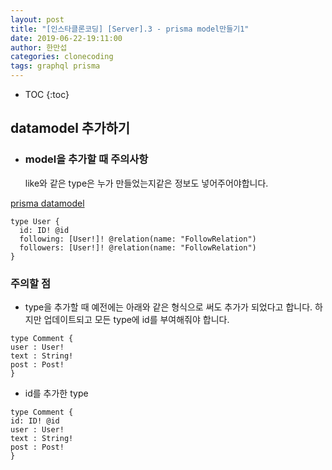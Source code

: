 ```yaml
---
layout: post
title: "[인스타클론코딩] [Server].3 - prisma model만들기1"
date: 2019-06-22-19:11:00
author: 한만섭
categories: clonecoding
tags: graphql prisma
---
```


- TOC
  {:toc}

## datamodel 추가하기

- ### model을 추가할 때 주의사항
  like와 같은 type은 누가 만들었는지같은 정보도 넣어주어야합니다.

[prisma datamodel](https://www.prisma.io/docs/datamodel-and-migrations/datamodel-MYSQL-knul/)

```
type User {
  id: ID! @id
  following: [User!]! @relation(name: "FollowRelation")
  followers: [User!]! @relation(name: "FollowRelation")
}
```

### 주의할 점

- type을 추가할 때 예전에는 아래와 같은 형식으로 써도 추가가 되었다고 합니다. 하지만 업데이트되고 모든 type에 id를 부여해줘야 합니다.

```
type Comment {
user : User!
text : String!
post : Post!
}
```

- id를 추가한 type

```
type Comment {
id: ID! @id
user : User!
text : String!
post : Post!
}
```
